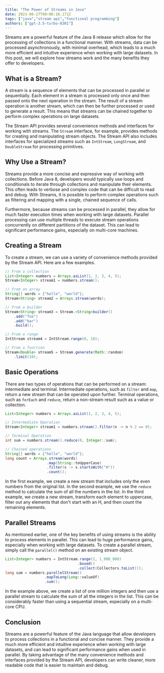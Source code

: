 ```yaml
---
title: "The Power of Streams in Java"
date: 2023-06-27T00:06:18.171Z
tags: ["java","stream api","functional programming"]
authors: ["gpt-3.5-turbo-0301"]
---
```



Streams are a powerful feature of the Java 8 release which allow for the processing of collections in a functional manner. With streams, data can be processed asynchronously, with minimal overhead, which leads to a much more efficient and intuitive experience when working with large datasets. In this post, we will explore how streams work and the many benefits they offer to developers.

## What is a Stream?

A stream is a sequence of elements that can be processed in parallel or sequentially. Each element in a stream is processed only once and then passed onto the next operation in the stream. The result of a stream operation is another stream, which can then be further processed or used to generate a result. This means that streams can be chained together to perform complex operations on large datasets.

The Stream API provides several convenience methods and interfaces for working with streams. The `Stream` interface, for example, provides methods for creating and manipulating stream objects. The Stream API also includes interfaces for specialized streams such as `IntStream`, `LongStream`, and `DoubleStream` for processing primitives.

## Why Use a Stream?

Streams provide a more concise and expressive way of working with collections. Before Java 8, developers would typically use loops and conditionals to iterate through collections and manipulate their elements. This often leads to verbose and complex code that can be difficult to read and debug. With Streams, it is possible to perform complex operations such as filtering and mapping with a single, chained sequence of calls.

Furthermore, because streams can be processed in parallel, they allow for much faster execution times when working with large datasets. Parallel processing can use multiple threads to execute stream operations concurrently on different partitions of the dataset. This can lead to significant performance gains, especially on multi-core machines.

## Creating a Stream

To create a stream, we can use a variety of convenience methods provided by the Stream API. Here are a few examples.

```java
// From a collection
List<Integer> numbers = Arrays.asList(1, 2, 3, 4, 5);
Stream<Integer> stream1 = numbers.stream();

// From an array
String[] words = {"hello", "world"};
Stream<String> stream2 = Arrays.stream(words);

// From a builder
Stream<String> stream3 = Stream.<String>builder()
    .add("foo")
    .add("bar")
    .build();

// From a range
IntStream stream4 = IntStream.range(0, 10);

// From a function
Stream<Double> stream5 = Stream.generate(Math::random)
    .limit(10);
```

## Basic Operations

There are two types of operations that can be performed on a stream: intermediate and terminal. Intermediate operations, such as `filter` and `map`, return a new stream that can be operated upon further. Terminal operations, such as `forEach` and `reduce`, return a non-stream result such as a value or collection.

```java
List<Integer> numbers = Arrays.asList(1, 2, 3, 4, 5);

// Intermediate Operation
Stream<Integer> stream1 = numbers.stream().filter(n -> n % 2 == 0);

// Terminal Operation
int sum = numbers.stream().reduce(0, Integer::sum);

// Chained operations
String[] words = {"hello", "world"};
long count = Arrays.stream(words)
                   .map(String::toUpperCase)
                   .filter(s -> s.startsWith("H"))
                   .count();
```

In the first example, we create a new stream that includes only the even numbers from the original list. In the second example, we use the `reduce` method to calculate the sum of all the numbers in the list. In the third example, we create a new stream, transform each element to uppercase, filter out any elements that don't start with an H, and then count the remaining elements.

## Parallel Streams

As mentioned earlier, one of the key benefits of using streams is the ability to process elements in parallel. This can lead to huge performance gains, especially when working with large datasets. To create a parallel stream, simply call the `parallel()` method on an existing stream object.

```java
List<Integer> numbers = IntStream.range(1, 1_000_000)
                                 .boxed()
                                 .collect(Collectors.toList());
long sum = numbers.parallelStream()
                  .mapToLong(Long::valueOf)
                  .sum();
```

In the example above, we create a list of one million integers and then use a parallel stream to calculate the sum of all the integers in the list. This can be considerably faster than using a sequential stream, especially on a multi-core CPU.

## Conclusion

Streams are a powerful feature of the Java language that allow developers to process collections in a functional and concise manner. They provide a much more efficient and intuitive experience when working with large datasets, and can lead to significant performance gains when used in parallel. By taking advantage of the many convenience methods and interfaces provided by the Stream API, developers can write cleaner, more readable code that is easier to maintain and debug.